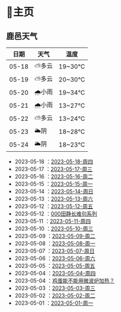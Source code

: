 # 🏡主页

## 鹿邑天气

| 日期    | 天气   | 温度     |
|-------|------|--------|
| 05-18 | ⛅多云  | 19~30℃ |
| 05-19 | ⛅多云  | 20~30℃ |
| 05-20 | 🌧小雨 | 19~34℃ |
| 05-21 | 🌧小雨 | 13~27℃ |
| 05-22 | ⛅多云  | 13~24℃ |
| 05-23 | 🌥阴  | 18~28℃ |
| 05-24 | 🌥阴  | 18~23℃ |

- 2023-05-18 ：[2023-05-18-周四](2023-05-18-%E5%91%A8%E5%9B%9B.md)
- 2023-05-17 ：[2023-05-17-周三](2023-05-17-%E5%91%A8%E4%B8%89.md)
- 2023-05-16 ：[2023-05-16-周二](2023-05-16-%E5%91%A8%E4%BA%8C.md)
- 2023-05-15 ：[2023-05-15-周一](2023-05-15-%E5%91%A8%E4%B8%80.md)
- 2023-05-14 ：[2023-05-14-周日](2023-05-14-%E5%91%A8%E6%97%A5.md)
- 2023-05-13 ：[2023-05-13-周六](2023-05-13-%E5%91%A8%E5%85%AD.md)
- 2023-05-12 ：[2023-05-12-周五](2023-05-12-%E5%91%A8%E4%BA%94.md)
- 2023-05-12 ：[000田静长难句系列](000%E7%94%B0%E9%9D%99%E9%95%BF%E9%9A%BE%E5%8F%A5%E7%B3%BB%E5%88%97.md)
- 2023-05-11 ：[2023-05-11-周四](2023-05-11-%E5%91%A8%E5%9B%9B.md)
- 2023-05-10 ：[2023-05-10-周三](2023-05-10-%E5%91%A8%E4%B8%89.md)
- 2023-05-09 ：[2023-05-09-周二](2023-05-09-%E5%91%A8%E4%BA%8C.md)
- 2023-05-08 ：[2023-05-08-周一](2023-05-08-%E5%91%A8%E4%B8%80.md)
- 2023-05-07 ：[2023-05-07-周日](2023-05-07-%E5%91%A8%E6%97%A5.md)
- 2023-05-06 ：[2023-05-06-周六](2023-05-06-%E5%91%A8%E5%85%AD.md)
- 2023-05-05 ：[2023-05-05-周五](2023-05-05-%E5%91%A8%E4%BA%94.md)
- 2023-05-04 ：[2023-05-04-周四](2023-05-04-%E5%91%A8%E5%9B%9B.md)
- 2023-05-04 ：[鸡蛋能不能用微波炉加热？](鸡蛋能不能用微波炉加热？.md)
- 2023-05-03 ：[2023-05-03-周三](2023-05-03-%E5%91%A8%E4%B8%89.md)
- 2023-05-02 ：[2023-05-02-周二](2023-05-02-%E5%91%A8%E4%BA%8C.md)
- 2023-05-01 ：[2023-05-01-周一](2023-05-01-%E5%91%A8%E4%B8%80.md)
